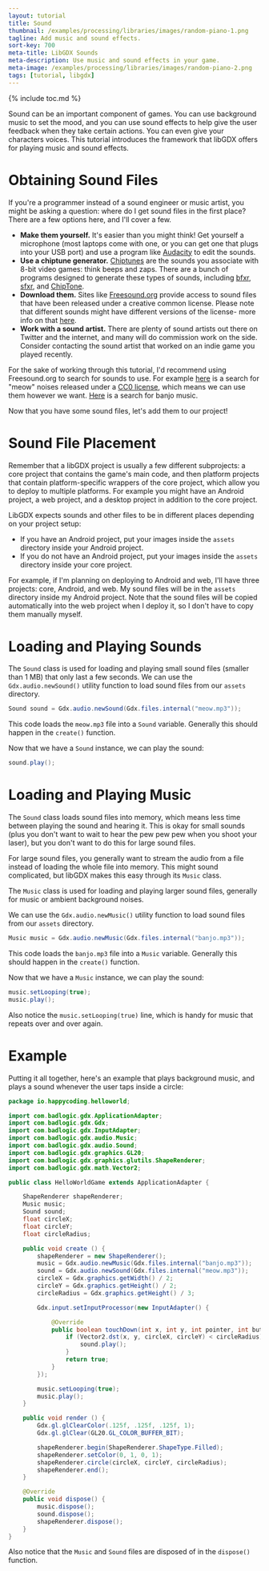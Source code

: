 ```yaml
---
layout: tutorial
title: Sound
thumbnail: /examples/processing/libraries/images/random-piano-1.png
tagline: Add music and sound effects.
sort-key: 700
meta-title: LibGDX Sounds
meta-description: Use music and sound effects in your game.
meta-image: /examples/processing/libraries/images/random-piano-2.png
tags: [tutorial, libgdx]
---
```


{% include toc.md %}

Sound can be an important component of games. You can use background music to set the mood, and you can use sound effects to help give the user feedback when they take certain actions. You can even give your characters voices. This tutorial introduces the framework that libGDX offers for playing music and sound effects.

# Obtaining Sound Files

If you're a programmer instead of a sound engineer or music artist, you might be asking a question: where do I get sound files in the first place? There are a few options here, and I'll cover a few.

- **Make them yourself.** It's easier than you might think! Get yourself a microphone (most laptops come with one, or you can get one that plugs into your USB port) and use a program like [Audacity](https://www.audacityteam.org/) to edit the sounds.
- **Use a chiptune generator.** [Chiptunes](https://en.wikipedia.org/wiki/Chiptune) are the sounds you associate with 8-bit video games: think beeps and zaps. There are a bunch of programs designed to generate these types of sounds, including [bfxr](https://www.bfxr.net/), [sfxr](http://www.drpetter.se/project_sfxr.html), and [ChipTone](http://sfbgames.com/chiptone/).
- **Download them.** Sites like [Freesound.org](https://freesound.org/) provide access to sound files that have been released under a creative common license. Please note that different sounds might have different versions of the license- more info on that [here](https://freesound.org/).
- **Work with a sound artist.** There are plenty of sound artists out there on Twitter and the internet, and many will do commission work on the side. Consider contacting the sound artist that worked on an indie game you played recently.

For the sake of working through this tutorial, I'd recommend using Freesound.org to search for sounds to use. For example [here](https://freesound.org/search/?q=meow&f=license%3A%22Creative+Commons+0%22+type%3A%22mp3%22&s=duration+asc&advanced=0&g=1) is a search for "meow" noises released under a [CC0 license](https://en.wikipedia.org/wiki/Creative_Commons_license#Zero_/_public_domain), which means we can use them however we want. [Here](https://freesound.org/search/?q=banjo&f=license%3A%22Creative+Commons+0%22+type%3A%22mp3%22&s=score+desc&advanced=0&g=1) is a search for banjo music.

Now that you have some sound files, let's add them to our project!

# Sound File Placement

Remember that a libGDX project is usually a few different subprojects: a core project that contains the game's main code, and then platform projects that contain platform-specific wrappers of the core project, which allow you to deploy to multiple platforms. For example you might have an Android project, a web project, and a desktop project in addition to the core project.

LibGDX expects sounds and other files to be in different places depending on your project setup:

- If you have an Android project, put your images inside the `assets` directory inside your Android project.
- If you do not have an Android project, put your images inside the `assets` directory inside your core project.

For example, if I'm planning on deploying to Android and web, I'll have three projects: core, Android, and web. My sound files will be in the `assets` directory inside my Android project. Note that the sound files will be copied automatically into the web project when I deploy it, so I don't have to copy them manually myself.

# Loading and Playing Sounds

The `Sound` class is used for loading and playing small sound files (smaller than 1 MB) that only last a few seconds. We can use the `Gdx.audio.newSound()` utility function to load sound files from our `assets` directory.

```java
Sound sound = Gdx.audio.newSound(Gdx.files.internal("meow.mp3"));
```

This code loads the `meow.mp3` file into a `Sound` variable. Generally this should happen in the `create()` function.

Now that we have a `Sound` instance, we can play the sound:

```java
sound.play();
```

# Loading and Playing Music

The `Sound` class loads sound files into memory, which means less time between playing the sound and hearing it. This is okay for small sounds (plus you don't want to wait to hear the pew pew pew when you shoot your laser), but you don't want to do this for large sound files.

For large sound files, you generally want to stream the audio from a file instead of loading the whole file into memory. This might sound complicated, but libGDX makes this easy through its `Music` class.

The `Music` class is used for loading and playing larger sound files, generally for music or ambient background noises. 

We can use the `Gdx.audio.newMusic()` utility function to load sound files from our `assets` directory.

```java
Music music = Gdx.audio.newMusic(Gdx.files.internal("banjo.mp3"));
```

This code loads the `banjo.mp3` file into a `Music` variable. Generally this should happen in the `create()` function.

Now that we have a `Music` instance, we can play the sound:

```java
music.setLooping(true);
music.play();
```

Also notice the `music.setLooping(true)` line, which is handy for music that repeats over and over again.

# Example

Putting it all together, here's an example that plays background music, and plays a sound whenever the user taps inside a circle:

```java
package io.happycoding.helloworld;

import com.badlogic.gdx.ApplicationAdapter;
import com.badlogic.gdx.Gdx;
import com.badlogic.gdx.InputAdapter;
import com.badlogic.gdx.audio.Music;
import com.badlogic.gdx.audio.Sound;
import com.badlogic.gdx.graphics.GL20;
import com.badlogic.gdx.graphics.glutils.ShapeRenderer;
import com.badlogic.gdx.math.Vector2;

public class HelloWorldGame extends ApplicationAdapter {

    ShapeRenderer shapeRenderer;
    Music music;
    Sound sound;
    float circleX;
    float circleY;
    float circleRadius;

    public void create () {
        shapeRenderer = new ShapeRenderer();
        music = Gdx.audio.newMusic(Gdx.files.internal("banjo.mp3"));
        sound = Gdx.audio.newSound(Gdx.files.internal("meow.mp3"));
        circleX = Gdx.graphics.getWidth() / 2;
        circleY = Gdx.graphics.getHeight() / 2;
        circleRadius = Gdx.graphics.getHeight() / 3;

        Gdx.input.setInputProcessor(new InputAdapter() {

            @Override
            public boolean touchDown(int x, int y, int pointer, int button) {
                if (Vector2.dst(x, y, circleX, circleY) < circleRadius) {
                    sound.play();
                }
                return true;
            }
        });

        music.setLooping(true);
        music.play();
    }

    public void render () {
        Gdx.gl.glClearColor(.125f, .125f, .125f, 1);
        Gdx.gl.glClear(GL20.GL_COLOR_BUFFER_BIT);

        shapeRenderer.begin(ShapeRenderer.ShapeType.Filled);
        shapeRenderer.setColor(0, 1, 0, 1);
        shapeRenderer.circle(circleX, circleY, circleRadius);
        shapeRenderer.end();
    }

    @Override
    public void dispose() {
        music.dispose();
        sound.dispose();
        shapeRenderer.dispose();
    }
}
```

Also notice that the `Music` and `Sound` files are disposed of in the `dispose()` function.
